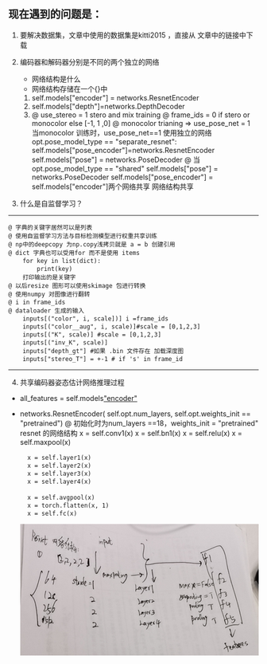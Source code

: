<!--
 * @Author: your name
 * @Date: 2019-12-23 22:57:00
 * @LastEditTime : 2019-12-25 23:01:55
 * @LastEditors  : Please set LastEditors
 * @Description: In User Settings Edit
 * @FilePath: \monodepth2\coderead\train.md
 -->
 现在遇到的问题是：
 ---
1. 要解决数据集，文章中使用的数据集是kitti2015 ，直接从 文章中的链接中下载
2. 编码器和解码器分别是不同的两个独立的网络
    - 网络结构是什么
    - 网络结构存储在一个{}中
    1. self.models["encoder"] = networks.ResnetEncoder
    2. self.models["depth"]=networks.DepthDecoder
    3.  @ use_stereo = 1 stero and mix training
        @ frame_ids = 0  if stero or  monocolor else [-1, 1 ,0] 
        @ monocolor trianing => use_pose_net = 1
          当monocolor 训练时，use_pose_net==1
          使用独立的网络 opt.pose_model_type == "separate_resnet":
          self.models["pose_encoder"]=networks.ResnetEncoder
          self.models["pose"] = networks.PoseDecoder
        @ 当opt.pose_model_type == "shared"
            self.models["pose"] = networks.PoseDecoder 
            self.models["pose_encoder"] = self.models["encoder"]两个网络共享
    网络结构共享
    

3. 什么是自监督学习？
---
    @ 字典的关键字居然可以是列表
    @ 使用自监督学习方法与目标检测模型进行权重共享训练
    @ np中的deepcopy 为np.copy浅拷贝就是 a = b 创建引用
    @ dict 字典也可以受用for 而不是使用 items 
        for key in list(dict):
            print(key)
        打印输出的是关键字
    @ 以后resize 图形可以使用skimage 包进行转换
    @ 使用numpy 对图像进行翻转
    @ i in frame_ids 
    @ dataloader 生成的输入
        inputs[("color", i, scale])] i =frame_ids
        inputs[("color__aug", i, scale)]#scale = [0,1,2,3]
        inputs[("K", scale)] #scale = [0,1,2,3]
        inputs[("inv_K", scale)]
        inputs["depth_gt"] #如果 .bin 文件存在 加载深度图
        inputs["stereo_T"] = +-1 # if 's' in frame_id
---

4. 共享编码器姿态估计网络推理过程
- all_features = self.models["encoder"](all_color_aug)
- networks.ResnetEncoder(
            self.opt.num_layers, self.opt.weights_init == "pretrained")
     @ 初始化时为num_layers ==18，weights_init = "pretrained"
     resnet 的网络结构
        x = self.conv1(x)
        x = self.bn1(x)
        x = self.relu(x)
        x = self.maxpool(x)

        x = self.layer1(x)
        x = self.layer2(x)
        x = self.layer3(x)
        x = self.layer4(x)

        x = self.avgpool(x)
        x = torch.flatten(x, 1)
        x = self.fc(x)
    ![image](./resnet2.jpg)